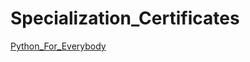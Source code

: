<!DOCTYPE html>
<html>

<body>
    <h1>Specialization_Certificates</h1>
        <p>
            <a href="./Python_For_Everybody.pdf">Python_For_Everybody</a>
        </p>
</body>

</html>
